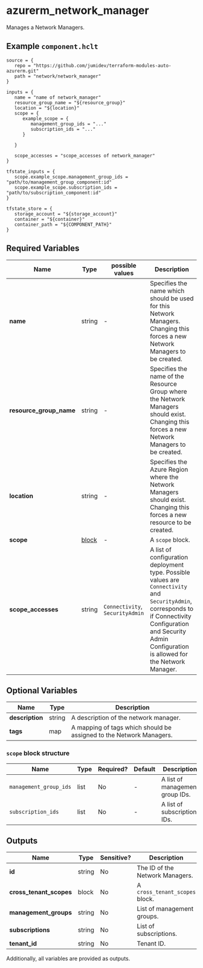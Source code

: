 # azurerm_network_manager

Manages a Network Managers.

## Example `component.hclt`

```hcl
source = {
   repo = "https://github.com/jumidev/terraform-modules-auto-azurerm.git" 
   path = "network/network_manager" 
}

inputs = {
   name = "name of network_manager" 
   resource_group_name = "${resource_group}" 
   location = "${location}" 
   scope = {
      example_scope = {
         management_group_ids = "..."   
         subscription_ids = "..."   
      }
  
   }
 
   scope_accesses = "scope_accesses of network_manager" 
}

tfstate_inputs = {
   scope.example_scope.management_group_ids = "path/to/management_group_component:id" 
   scope.example_scope.subscription_ids = "path/to/subscription_component:id" 
}

tfstate_store = {
   storage_account = "${storage_account}" 
   container = "${container}" 
   container_path = "${COMPONENT_PATH}" 
}

```

## Required Variables

| Name | Type |  possible values |  Description |
| ---- | --------- |  ----------- | ----------- |
| **name** | string |  -  |  Specifies the name which should be used for this Network Managers. Changing this forces a new Network Managers to be created. | 
| **resource_group_name** | string |  -  |  Specifies the name of the Resource Group where the Network Managers should exist. Changing this forces a new Network Managers to be created. | 
| **location** | string |  -  |  Specifies the Azure Region where the Network Managers should exist. Changing this forces a new resource to be created. | 
| **scope** | [block](#scope-block-structure) |  -  |  A `scope` block. | 
| **scope_accesses** | string |  `Connectivity`, `SecurityAdmin`  |  A list of configuration deployment type. Possible values are `Connectivity` and `SecurityAdmin`, corresponds to if Connectivity Configuration and Security Admin Configuration is allowed for the Network Manager. | 

## Optional Variables

| Name | Type |  Description |
| ---- | --------- |  ----------- |
| **description** | string |  A description of the network manager. | 
| **tags** | map |  A mapping of tags which should be assigned to the Network Managers. | 

### `scope` block structure

| Name | Type | Required? | Default | Description |
| ---- | ---- | --------- | ------- | ----------- |
| `management_group_ids` | list | No | - | A list of management group IDs. |
| `subscription_ids` | list | No | - | A list of subscription IDs. |



## Outputs

| Name | Type | Sensitive? | Description |
| ---- | ---- | --------- | --------- |
| **id** | string | No  | The ID of the Network Managers. | 
| **cross_tenant_scopes** | block | No  | A `cross_tenant_scopes` block. | 
| **management_groups** | string | No  | List of management groups. | 
| **subscriptions** | string | No  | List of subscriptions. | 
| **tenant_id** | string | No  | Tenant ID. | 

Additionally, all variables are provided as outputs.
